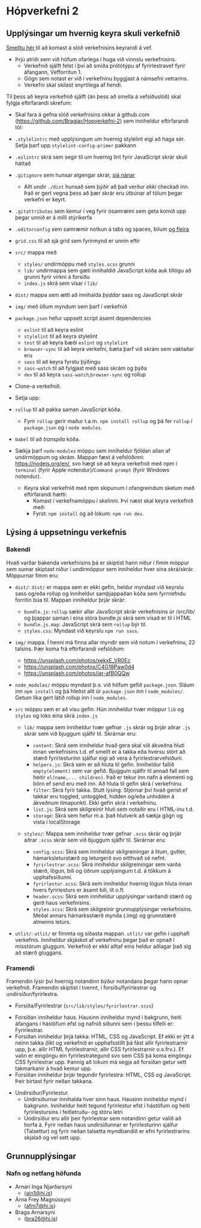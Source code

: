 # Hópverkefni 2

## Upplýsingar um hvernig keyra skuli verkefnið

[Smelltu hér ](https://notendur.hi.is/bra26/vefforritun/Hopverkefni1/) til að komast á slóð verkefnisins keyrandi á vef.

- Þrjú atriði sem við höfum ofarlega í huga við vinnslu verkefnisins.
  - Verkefnið sjálft felst í því að smíða prótótýpu af fyrirlestravef fyrir áfangann, Vefforritun 1.
  - Gögn sem notast er við í verkefninu byggjast á námsefni vetrarins.
  - Verkefni skal skilast snyrtilega af hendi.

Til þess að keyra verkefnið sjálft (án þess að smella á vefsíðuslóð) skal fylgja eftirfarandi skrefum:

* Skal fara á gefna slóð verkefnisins okkar á github.com (https://github.com/Bragiar/Hopverkefni-2) sem inniheldur eftirfarandi tól:

* `.stylelintrc` með upplýsingum um hvernig stylelint eigi að haga sér. Setja þarf upp `stylelint-config-primer` pakkann
* `.eslintrc` skrá sem segir til um hvernig lint fyrir JavaScript skrár skuli háttað
* `.gitignore` sem hunsar algengar skrár, [sjá nánar](https://help.github.com/ignore-files/)
  - Allt undir `./dist` hunsað sem þýðir að það verður _ekki_ checkað inn. Það er gert vegna þess að þær skrár eru útbúnar af tólum þegar verkefni er keyrt.
* `.gitattributes` sem kemur í veg fyrir ósamræmi sem geta komið upp þegar unnið er á milli stýrikerfa
* `.editorconfig` sem samræmir notkun á tabs og spaces, bilum [og fleira](https://editorconfig.org/)
* `grid.css` til að sjá grid sem fyrirmynd er unnin eftir
* `src/` mappa með
  - `styles/` undirmöppu með `styles.scss` grunni
  - `lib/` undirmappa sem gæti innihaldið JavaScript kóða auk tillögu að grunni fyrir virkni á forsíðu
  - `index.js` skrá sem vísar í `lib/`
* `dist/` mappa sem ætti að innihalda _þýddar_ sass og JavaScript skrár
* `img/` með öllum myndum sem þarf í verkefnið
* `package.json` hefur uppsett script ásamt dependencies
  - `eslint` til að keyra eslint
  - `stylelint` til að keyra stylelint
  - `test` til að keyra bæði `eslint` og `stylelint`
  - `browser-sync` til að keyra verkefni, bæta þarf við skrám sem vaktaðar eru
  - `sass` til að keyra fyrstu þýðingu
  - `sass-watch` til að fylgjast með sass skrám og þýða
  - `dev` til að keyra `sass-watch`,`browser-sync` og rollup

* Clone-a verkefnið.
* Setja upp:
* `rollup` til að pakka saman JavaScript kóða.
  - Fyrir `rollup` gerir maður t.a.m. `npm install rollup` og þá fer `rollup` í `package.json` og í `node modules`.
* `babel` til að _transpila_ kóða.


* Sækja þarf `node-modules` möppu sem inniheldur fjöldan allan af undirmöppum og skrám. Mappan fæst á vefslóðinni: https://nodejs.org/en/, svo hægt sé að keyra verkefnið með npm í `terminal` (fyrir Apple notendur)/`Command prompt` (fyrir Windows notendur).
  - Keyra skal verkefnið með npm skipunum í ofangreindum skelum með eftirfarandi hætti:
    - Komast í verkefnamöppu í skelinni. Því næst skal keyra verkefnið með:
    - Fyrst: `npm install` og að lokum: `npm run dev`.

## Lýsing á uppsetningu verkefnis

### Bakendi
Hvað varðar bakenda verkefnisins þá er skiptist hann niður í fimm möppur sem sumar skiptast niður í undirmöppur sem inniheldur hver sína skrá/skrár. Möppurnar fimm eru:

* `dist/`: `dist/` er mappa sem er ekki gefin, heldur myndast við keyrslu sass og/eða rollup og inniheldur samþjappaðan kóða sem fyrrnefndu forritin búa til. Mappan inniheldur þrjár skrár:
  - `bundle.js`: `rollup` sækir allar JavaScript  skrár verkefnisins úr /src/lib/ og þjappar saman í eina stóra bundle.js skrá sem vísað er til í HTML
  - `bundle.js.map`: JavaScript skrá sem `rollup` býr til.
  - `styles.css`: Myndast við keyrslu `npm run sass`.

* `img/` mappa. Í henni má finna allar myndir sem við notum í verkefninu, 22 talsins. Þær koma frá eftirfarandi vefslóðum:
  - https://unsplash.com/photos/xekxE_VR0Ec
  - https://unsplash.com/photos/C4G18Paw0d4
  - https://unsplash.com/photos/iar-afB0QQw

* `node_modules/` möppu myndast þ.s. við höfum gefið `package.json`. Sláum inn `npm install` og þá hleðst allt úr `package.json` inn í `node_modules/`. Getum líka gert látið rollup inn í `node_modules`.

* `src` möppu sem er að vísu gefin. Hún inniheldur tvær möppur `lib` og `styles` og loks eina skrá `index.js`

  - `lib/` mappa sem inniheldur tvær gefnar `.js` skrár og þrjár aðrar `.js` skrár sem við bjuggum sjálfir til. Skrárnar eru:
    - `content`: Skrá sem inniheldur hvað gera skal við ákveðna hluti innan verkefnisins t.d. ef smellt er á takka eða hversu stórt að stærð fyrirlesturinn sjálfur eigi að vera á fyrirlestrarvefsíðuni.
    - `helpers.js`: Skrá sem er að hluta til gefin. Inniheldur fallið `empty(element)` sem var gefið. Bjuggum sjálfir til annað fall sem heitir `el(name,... children)`. Það er tekur inn nafn á elementi og börn ef send eru með inn. Að hluta til gefin skrá í verkefninu.
    - `filter`: Skrá fyrir takka. Stutt lýsing: Stjórnar því hvað gerist ef takkar eru toggled, untoggled, hidden og/eða unhidden á ákveðnum tímapunkti. Ekki gefin skrá í verkefninu.
    - `list.js`: Skrá sem skilgreinir hluti sem notaðir eru í HTML-inu t.d.
    - `storage`: Skrá sem hefur m.a. það hlutverk að sækja gögn og vista í localStorage

  - `styles/`: Mappa sem inniheldur tvær gefnar `.scss` skrár og þrjár aðrar `.scss` skrár sem við bjuggum sjálfir til. Skrárnar eru:
    -  `config.scss`: Skrá sem inniheldur skilgreiningar á litum, gutter, hámarksleturstærð og leturgerð svo eitthvað sé nefnt.
    - `fyrirlestrar.scss`: Skrá inniheldur skilgreiningar sem varða stærð, lögun, bili og öðrum upplýsingum t.d. á tökkum á upphafssíðunni.
    - `fyrirlestur.scss`: Skrá sem inniheldur hvernig lögun hluta innan hvers fyrirlesturs er ásamt bili, lit o.fl.
    - `header.scss`: Skrá sem inniheldur upplýsingar varðandi stærð og gerð haus verkefnisins.
    - `styles.scss`: Skrá sem skilgreinir grunnupplýsingar verkefnisins. Meðal annars hámarksstærð mynda (.img) og grunnstærð almenns leturs.

 * `utlit/`: `utlit/` er fimmta og síðasta mappan. `utlit/` var gefin í upphafi verkefnis. Inniheldur skjáskot af verkefninu þegar það er opnað í misstórum gluggum. Verkefnið er ekki alltaf eins heldur aðlagar það sig að stærð gluggans.

 ### Framendi
 Framendin lýsir því hvernig notandinn býður notandans þegar hann opnar verkefnið. Framendin skiptist í tvennt, í forsíðu/fyrirlestrar og undirsíður/fyrirlestra.

 * Forsíða/Fyrirlestrar (`src/lib/styles/fyrirlestrar.scss`)
  - Forsíðan inniheldur haus. Hausinn inniheldur mynd í bakgrunn, heiti áfangans í hástöfum efst og nafnið síðunni sem í þessu tilfelli er: Fyrirlestrar.
  - Forsíðan inniheldur þrjá takka: HTML, CSS og JavaScript. Ef ekki er ýtt á neinn takka (líkt og verkefnið er upphafsstillt þá fást allir fyrirlestrarnir upp, þ.e. allir HTML fyrirlestrarnir, allir CSS fyrirlestrarnir o.s.frv.). Ef valin er eingöngu ein fyrirlestrategund svo sem CSS þá koma eingöngu CSS fyrirlestrar upp. Þannig að lokum má segja að forsíðan getur sett takmarkanir á hvað kemur upp.
  - Forsíðan inniheldur þrjár tegundir fyrirlestra: HTML, CSS og JavaScript. Þeir birtast fyrir neðan takkana.

* Undirsíður/Fyrirlestur.
  - Undirsíðurnar innihalda hver sinn haus. Hausinn inniheldur mynd í bakgrunn. Inniheldur heiti tegund fyrirlestur efst í hástöfum og heiti fyrirlestursins í feitletruðu- og stóru letri
  - Undirsíður eru allir þeir fyrirlestrar sem notandinn getur valið að horfa á. Fyrir neðan haus undirsíðunnar er fyrirlesturinn sjálfur (Talsettur) og fyrir neðan talsetta myndbandið er efni fyrirlestrarins skjalað og vel sett upp.

## Grunnupplýsingar

### Nafn og netfang höfunda

- Arnari Inga Njarðarsyni
    - (ain1@hi.is)
- Árna Frey Magnússyni
    - (afm7@hi.is)
- Braga Arnarsyni
    - (bra26@hi.is)

